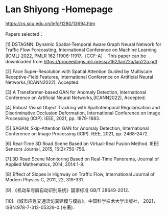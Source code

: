 # Lan Shiyong -Homepage
https://cs.scu.edu.cn/info/1280/13694.htm

Papers selected：

[1].DSTAGNN: Dynamic Spatial-Temporal Aware Graph Neural Network for Traffic Flow Forecasting, International Conference on Machine Learning (ICML) 2022, PMLR 162:11906-11917.（CCF-A）. This paper can be downloaded from https://proceedings.mlr.press/v162/lan22a/lan22a.pdf

[2].Face Super-Resolution with Spatial Attention Guided by Multiscale Receptive-Field Features, International Conference on Artificial Neural Networks,(ICANN2022), Accepted.

[3].A Transformer-based GAN for Anomaly Detection, International Conference on Artificial Neural Networks,(ICANN2022), Accepted.

[4].Robust Visual Object Tracking with Spatiotemporal Regularisation and Discriminative Occlusion Deformation, International Conference on Image Processing (ICIP). IEEE, 2021, pp. 1879-1883.

[5].SAGAN: Skip-Attention GAN for Anomaly Detection, International Conference on Image Processing (ICIP). IEEE, 2021, pp. 2468-2472.

[6].Real-Time 3D Road Scene Based on Virtual-Real Fusion Method. IEEE Sensors Journal, 2015, 15(2):750-756.

[7].3D Road Scene Monitoring Based on Real-Time Panorama, Journal of Applied Mathematics, 2014, 2014:1-8.

[8].Effect of Slopes in Highway on Traffic Flow, International Journal of Modern Physics C, 2011, 22, 319-331.

[9].《机动车号牌自动识别系统》国家标准 GB/T 28649-2012.

[10].《城市应急交通流仿真建模与模拟》，中国科学技术大学出版社， 2021，ISBN:978-7-312-05329-0.(专著). 
